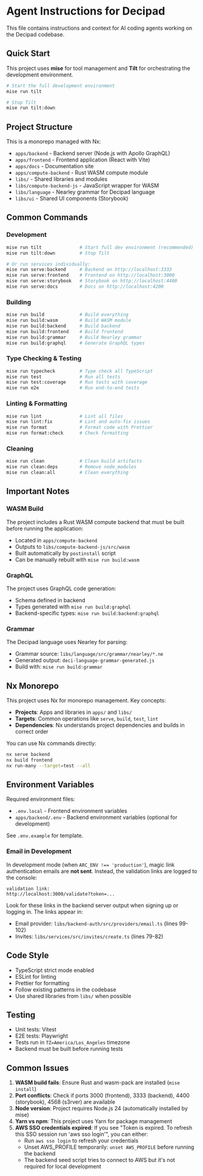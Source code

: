 # Agent Instructions for Decipad

This file contains instructions and context for AI coding agents working on the Decipad codebase.

## Quick Start

This project uses **mise** for tool management and **Tilt** for orchestrating the development environment.

```bash
# Start the full development environment
mise run tilt

# Stop Tilt
mise run tilt:down
```

## Project Structure

This is a monorepo managed with Nx:

- `apps/backend` - Backend server (Node.js with Apollo GraphQL)
- `apps/frontend` - Frontend application (React with Vite)
- `apps/docs` - Documentation site
- `apps/compute-backend` - Rust WASM compute module
- `libs/` - Shared libraries and modules
- `libs/compute-backend-js` - JavaScript wrapper for WASM
- `libs/language` - Nearley grammar for Decipad language
- `libs/ui` - Shared UI components (Storybook)

## Common Commands

### Development

```bash
mise run tilt              # Start full dev environment (recommended)
mise run tilt:down         # Stop Tilt

# Or run services individually:
mise run serve:backend     # Backend on http://localhost:3333
mise run serve:frontend    # Frontend on http://localhost:3000
mise run serve:storybook   # Storybook on http://localhost:4400
mise run serve:docs        # Docs on http://localhost:4200
```

### Building

```bash
mise run build             # Build everything
mise run build:wasm        # Build WASM module
mise run build:backend     # Build backend
mise run build:frontend    # Build frontend
mise run build:grammar     # Build Nearley grammar
mise run build:graphql     # Generate GraphQL types
```

### Type Checking & Testing

```bash
mise run typecheck         # Type check all TypeScript
mise run test              # Run all tests
mise run test:coverage     # Run tests with coverage
mise run e2e               # Run end-to-end tests
```

### Linting & Formatting

```bash
mise run lint              # Lint all files
mise run lint:fix          # Lint and auto-fix issues
mise run format            # Format code with Prettier
mise run format:check      # Check formatting
```

### Cleaning

```bash
mise run clean             # Clean build artifacts
mise run clean:deps        # Remove node_modules
mise run clean:all         # Clean everything
```

## Important Notes

### WASM Build

The project includes a Rust WASM compute backend that must be built before running the application:

- Located in `apps/compute-backend`
- Outputs to `libs/compute-backend-js/src/wasm`
- Built automatically by `postinstall` script
- Can be manually rebuilt with `mise run build:wasm`

### GraphQL

The project uses GraphQL code generation:

- Schema defined in backend
- Types generated with `mise run build:graphql`
- Backend-specific types: `mise run build:backend:graphql`

### Grammar

The Decipad language uses Nearley for parsing:

- Grammar source: `libs/language/src/grammar/nearley/*.ne`
- Generated output: `deci-language-grammar-generated.js`
- Build with: `mise run build:grammar`

## Nx Monorepo

This project uses Nx for monorepo management. Key concepts:

- **Projects**: Apps and libraries in `apps/` and `libs/`
- **Targets**: Common operations like `serve`, `build`, `test`, `lint`
- **Dependencies**: Nx understands project dependencies and builds in correct order

You can use Nx commands directly:
```bash
nx serve backend
nx build frontend
nx run-many --target=test --all
```

## Environment Variables

Required environment files:
- `.env.local` - Frontend environment variables
- `apps/backend/.env` - Backend environment variables (optional for development)

See `.env.example` for template.

### Email in Development

In development mode (when `ARC_ENV !== 'production'`), magic link authentication emails are **not sent**. Instead, the validation links are logged to the console:

```
validation link:
http://localhost:3000/validate?token=...
```

Look for these links in the backend server output when signing up or logging in. The links appear in:
- Email provider: `libs/backend-auth/src/providers/email.ts` (lines 99-102)
- Invites: `libs/services/src/invites/create.ts` (lines 79-82)

## Code Style

- TypeScript strict mode enabled
- ESLint for linting
- Prettier for formatting
- Follow existing patterns in the codebase
- Use shared libraries from `libs/` when possible

## Testing

- Unit tests: Vitest
- E2E tests: Playwright
- Tests run in `TZ=America/Los_Angeles` timezone
- Backend must be built before running tests

## Common Issues

1. **WASM build fails**: Ensure Rust and wasm-pack are installed (`mise install`)
2. **Port conflicts**: Check if ports 3000 (frontend), 3333 (backend), 4400 (storybook), 4568 (s3rver) are available
3. **Node version**: Project requires Node.js 24 (automatically installed by mise)
4. **Yarn vs npm**: This project uses Yarn for package management
5. **AWS SSO credentials expired**: If you see "Token is expired. To refresh this SSO session run 'aws sso login'", you can either:
   - Run `aws sso login` to refresh your credentials
   - Unset AWS_PROFILE temporarily: `unset AWS_PROFILE` before running the backend
   - The backend seed script tries to connect to AWS but it's not required for local development
